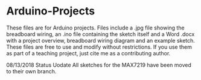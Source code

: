 # Arduino-Projects

These files are for Arduino projects. Files include a .jpg file showing the breadboard wiring, 
an .ino file containing the sketch itself and a Word .docx with a project overview, breadboard wiring diagram and 
an example sketch.
These files are free to use and modify without restrictions. 
If you use them as part of a teaching project, just cite me as a contributing author.

08/13/2018 Status Uodate
All sketches for the MAX7219 have been moved to their own branch.

